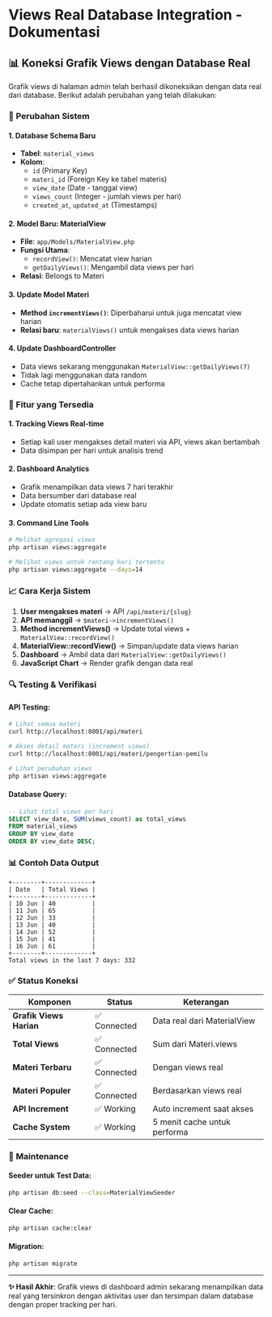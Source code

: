 # Views Real Database Integration - Dokumentasi

## 📊 Koneksi Grafik Views dengan Database Real

Grafik views di halaman admin telah berhasil dikoneksikan dengan data real dari database. Berikut adalah perubahan yang telah dilakukan:

### 🔧 Perubahan Sistem

#### 1. **Database Schema Baru**
- **Tabel**: `material_views`
- **Kolom**:
  - `id` (Primary Key)
  - `materi_id` (Foreign Key ke tabel materis)
  - `view_date` (Date - tanggal view)
  - `views_count` (Integer - jumlah views per hari)
  - `created_at`, `updated_at` (Timestamps)

#### 2. **Model Baru: MaterialView**
- **File**: `app/Models/MaterialView.php`
- **Fungsi Utama**:
  - `recordView()`: Mencatat view harian
  - `getDailyViews()`: Mengambil data views per hari
- **Relasi**: Belongs to Materi

#### 3. **Update Model Materi**
- **Method `incrementViews()`**: Diperbaharui untuk juga mencatat view harian
- **Relasi baru**: `materialViews()` untuk mengakses data views harian

#### 4. **Update DashboardController**
- Data views sekarang menggunakan `MaterialView::getDailyViews(7)`
- Tidak lagi menggunakan data random
- Cache tetap dipertahankan untuk performa

### 🚀 Fitur yang Tersedia

#### 1. **Tracking Views Real-time**
- Setiap kali user mengakses detail materi via API, views akan bertambah
- Data disimpan per hari untuk analisis trend

#### 2. **Dashboard Analytics**
- Grafik menampilkan data views 7 hari terakhir
- Data bersumber dari database real
- Update otomatis setiap ada view baru

#### 3. **Command Line Tools**
```bash
# Melihat agregasi views
php artisan views:aggregate

# Melihat views untuk rentang hari tertentu
php artisan views:aggregate --days=14
```

### 📈 Cara Kerja Sistem

1. **User mengakses materi** → API `/api/materi/{slug}`
2. **API memanggil** → `$materi->incrementViews()`
3. **Method incrementViews()** → Update total views + `MaterialView::recordView()`
4. **MaterialView::recordView()** → Simpan/update data views harian
5. **Dashboard** → Ambil data dari `MaterialView::getDailyViews()`
6. **JavaScript Chart** → Render grafik dengan data real

### 🔍 Testing & Verifikasi

#### API Testing:
```bash
# Lihat semua materi
curl http://localhost:8001/api/materi

# Akses detail materi (increment views)
curl http://localhost:8001/api/materi/pengertian-pemilu

# Lihat perubahan views
php artisan views:aggregate
```

#### Database Query:
```sql
-- Lihat total views per hari
SELECT view_date, SUM(views_count) as total_views 
FROM material_views 
GROUP BY view_date 
ORDER BY view_date DESC;
```

### 📊 Contoh Data Output

```
+--------+-------------+
| Date   | Total Views |
+--------+-------------+
| 10 Jun | 40          |
| 11 Jun | 65          |
| 12 Jun | 33          |
| 13 Jun | 40          |
| 14 Jun | 52          |
| 15 Jun | 41          |
| 16 Jun | 61          |
+--------+-------------+
Total views in the last 7 days: 332
```

### ✅ Status Koneksi

| Komponen | Status | Keterangan |
|----------|--------|------------|
| **Grafik Views Harian** | ✅ Connected | Data real dari MaterialView |
| **Total Views** | ✅ Connected | Sum dari Materi.views |
| **Materi Terbaru** | ✅ Connected | Dengan views real |
| **Materi Populer** | ✅ Connected | Berdasarkan views real |
| **API Increment** | ✅ Working | Auto increment saat akses |
| **Cache System** | ✅ Working | 5 menit cache untuk performa |

### 🔄 Maintenance

#### Seeder untuk Test Data:
```bash
php artisan db:seed --class=MaterialViewSeeder
```

#### Clear Cache:
```bash
php artisan cache:clear
```

#### Migration:
```bash
php artisan migrate
```

---

**✨ Hasil Akhir**: Grafik views di dashboard admin sekarang menampilkan data real yang tersinkron dengan aktivitas user dan tersimpan dalam database dengan proper tracking per hari.
